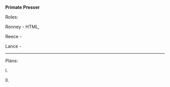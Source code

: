 __________Primate Presser__________

Roles:

Ronney - HTML, 

Reece - 

Lance - 

-----------------------

Plans:

I. 

II.
